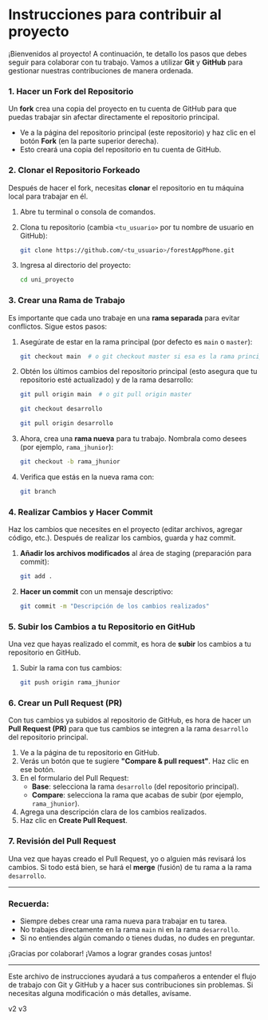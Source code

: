 # Instrucciones para contribuir al proyecto

¡Bienvenidos al proyecto! A continuación, te detallo los pasos que debes seguir para colaborar con tu trabajo. Vamos a utilizar **Git** y **GitHub** para gestionar nuestras contribuciones de manera ordenada.

### **1. Hacer un Fork del Repositorio**

Un **fork** crea una copia del proyecto en tu cuenta de GitHub para que puedas trabajar sin afectar directamente el repositorio principal.

- Ve a la página del repositorio principal (este repositorio) y haz clic en el botón **Fork** (en la parte superior derecha).
- Esto creará una copia del repositorio en tu cuenta de GitHub.

### **2. Clonar el Repositorio Forkeado**

Después de hacer el fork, necesitas **clonar** el repositorio en tu máquina local para trabajar en él.

1. Abre tu terminal o consola de comandos.
2. Clona tu repositorio (cambia `<tu_usuario>` por tu nombre de usuario en GitHub):

   ```bash
   git clone https://github.com/<tu_usuario>/forestAppPhone.git
   ```

3. Ingresa al directorio del proyecto:

   ```bash
   cd uni_proyecto
   ```

### **3. Crear una Rama de Trabajo**

Es importante que cada uno trabaje en una **rama separada** para evitar conflictos. Sigue estos pasos:

1. Asegúrate de estar en la rama principal (por defecto es `main` o `master`):

   ```bash
   git checkout main  # o git checkout master si esa es la rama principal
   ```

2. Obtén los últimos cambios del repositorio principal (esto asegura que tu repositorio esté actualizado) y de la rama desarrollo:

   ```bash
   git pull origin main  # o git pull origin master
   ```

   ```bash
   git checkout desarrollo
   ```

   ```bash
   git pull origin desarrollo
   ```

3. Ahora, crea una **rama nueva** para tu trabajo. Nombrala como desees (por ejemplo, `rama_jhunior`):

   ```bash
   git checkout -b rama_jhunior
   ```

4. Verifica que estás en la nueva rama con:

   ```bash
   git branch
   ```

### **4. Realizar Cambios y Hacer Commit**

Haz los cambios que necesites en el proyecto (editar archivos, agregar código, etc.). Después de realizar los cambios, guarda y haz commit.

1. **Añadir los archivos modificados** al área de staging (preparación para commit):

   ```bash
   git add .
   ```

2. **Hacer un commit** con un mensaje descriptivo:

   ```bash
   git commit -m "Descripción de los cambios realizados"
   ```

### **5. Subir los Cambios a tu Repositorio en GitHub**

Una vez que hayas realizado el commit, es hora de **subir** los cambios a tu repositorio en GitHub.

1. Subir la rama con tus cambios:

   ```bash
   git push origin rama_jhunior
   ```

### **6. Crear un Pull Request (PR)**

Con tus cambios ya subidos al repositorio de GitHub, es hora de hacer un **Pull Request (PR)** para que tus cambios se integren a la rama `desarrollo` del repositorio principal.

1. Ve a la página de tu repositorio en GitHub.
2. Verás un botón que te sugiere **"Compare & pull request"**. Haz clic en ese botón.
3. En el formulario del Pull Request:
   - **Base**: selecciona la rama `desarrollo` (del repositorio principal).
   - **Compare**: selecciona la rama que acabas de subir (por ejemplo, `rama_jhunior`).
4. Agrega una descripción clara de los cambios realizados.
5. Haz clic en **Create Pull Request**.

### **7. Revisión del Pull Request**

Una vez que hayas creado el Pull Request, yo o alguien más revisará los cambios. Si todo está bien, se hará el **merge** (fusión) de tu rama a la rama `desarrollo`.

---

### **Recuerda:**

- Siempre debes crear una rama nueva para trabajar en tu tarea.
- No trabajes directamente en la rama `main` ni en la rama `desarrollo`.
- Si no entiendes algún comando o tienes dudas, no dudes en preguntar.

¡Gracias por colaborar! ¡Vamos a lograr grandes cosas juntos!

---

Este archivo de instrucciones ayudará a tus compañeros a entender el flujo de trabajo con Git y GitHub y a hacer sus contribuciones sin problemas. Si necesitas alguna modificación o más detalles, avísame.

v2 v3
